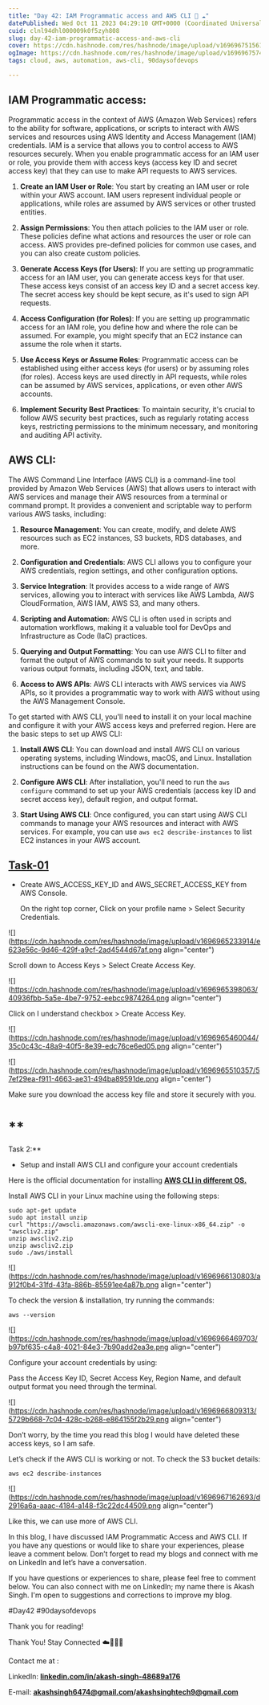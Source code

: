 ```yaml
---
title: "Day 42: IAM Programmatic access and AWS CLI 🚀 ☁"
datePublished: Wed Oct 11 2023 04:29:10 GMT+0000 (Coordinated Universal Time)
cuid: clnl94dhl000009k0f5zyh808
slug: day-42-iam-programmatic-access-and-aws-cli
cover: https://cdn.hashnode.com/res/hashnode/image/upload/v1696967515616/2d5f723c-dac3-47e9-87dc-3ce9ca658691.png
ogImage: https://cdn.hashnode.com/res/hashnode/image/upload/v1696967574367/50742e0f-214b-45a1-9f3b-d539585972b0.png
tags: cloud, aws, automation, aws-cli, 90daysofdevops

---
```


## IAM Programmatic access:

Programmatic access in the context of AWS (Amazon Web Services) refers to the ability for software, applications, or scripts to interact with AWS services and resources using AWS Identity and Access Management (IAM) credentials. IAM is a service that allows you to control access to AWS resources securely. When you enable programmatic access for an IAM user or role, you provide them with access keys (access key ID and secret access key) that they can use to make API requests to AWS services.

1. **Create an IAM User or Role**: You start by creating an IAM user or role within your AWS account. IAM users represent individual people or applications, while roles are assumed by AWS services or other trusted entities.
    
2. **Assign Permissions**: You then attach policies to the IAM user or role. These policies define what actions and resources the user or role can access. AWS provides pre-defined policies for common use cases, and you can also create custom policies.
    
3. **Generate Access Keys (for Users)**: If you are setting up programmatic access for an IAM user, you can generate access keys for that user. These access keys consist of an access key ID and a secret access key. The secret access key should be kept secure, as it's used to sign API requests.
    
4. **Access Configuration (for Roles)**: If you are setting up programmatic access for an IAM role, you define how and where the role can be assumed. For example, you might specify that an EC2 instance can assume the role when it starts.
    
5. **Use Access Keys or Assume Roles**: Programmatic access can be established using either access keys (for users) or by assuming roles (for roles). Access keys are used directly in API requests, while roles can be assumed by AWS services, applications, or even other AWS accounts.
    
6. **Implement Security Best Practices**: To maintain security, it's crucial to follow AWS security best practices, such as regularly rotating access keys, restricting permissions to the minimum necessary, and monitoring and auditing API activity.
    

## AWS CLI:

The AWS Command Line Interface (AWS CLI) is a command-line tool provided by Amazon Web Services (AWS) that allows users to interact with AWS services and manage their AWS resources from a terminal or command prompt. It provides a convenient and scriptable way to perform various AWS tasks, including:

1. **Resource Management**: You can create, modify, and delete AWS resources such as EC2 instances, S3 buckets, RDS databases, and more.
    
2. **Configuration and Credentials**: AWS CLI allows you to configure your AWS credentials, region settings, and other configuration options.
    
3. **Service Integration**: It provides access to a wide range of AWS services, allowing you to interact with services like AWS Lambda, AWS CloudFormation, AWS IAM, AWS S3, and many others.
    
4. **Scripting and Automation**: AWS CLI is often used in scripts and automation workflows, making it a valuable tool for DevOps and Infrastructure as Code (IaC) practices.
    
5. **Querying and Output Formatting**: You can use AWS CLI to filter and format the output of AWS commands to suit your needs. It supports various output formats, including JSON, text, and table.
    
6. **Access to AWS APIs**: AWS CLI interacts with AWS services via AWS APIs, so it provides a programmatic way to work with AWS without using the AWS Management Console.
    

To get started with AWS CLI, you'll need to install it on your local machine and configure it with your AWS access keys and preferred region. Here are the basic steps to set up AWS CLI:

1. **Install AWS CLI**: You can download and install AWS CLI on various operating systems, including Windows, macOS, and Linux. Installation instructions can be found on the AWS documentation.
    
2. **Configure AWS CLI**: After installation, you'll need to run the `aws configure` command to set up your AWS credentials (access key ID and secret access key), default region, and output format.
    
3. **Start Using AWS CLI**: Once configured, you can start using AWS CLI commands to manage your AWS resources and interact with AWS services. For example, you can use `aws ec2 describe-instances` to list EC2 instances in your AWS account.
    

## [Task-01](https://github.com/akashsingh6474/90DaysOfDevOps/blob/master/2023/day42/tasks.md#task-01)

* Create AWS\_ACCESS\_KEY\_ID and AWS\_SECRET\_ACCESS\_KEY from AWS Console.
    
    On the right top corner, Click on your profile name &gt; Select Security Credentials.
    

![](https://cdn.hashnode.com/res/hashnode/image/upload/v1696965233914/e623e56c-9d46-429f-a9cf-2ad4544d67af.png align="center")

Scroll down to Access Keys &gt; Select Create Access Key.

![](https://cdn.hashnode.com/res/hashnode/image/upload/v1696965398063/40936fbb-5a5e-4be7-9752-eebcc9874264.png align="center")

Click on I understand checkbox &gt; Create Access Key.

![](https://cdn.hashnode.com/res/hashnode/image/upload/v1696965460044/35c0c43c-48a9-40f5-8e39-edc76ce6ed05.png align="center")

![](https://cdn.hashnode.com/res/hashnode/image/upload/v1696965510357/57ef29ea-f911-4663-ae31-494ba89591de.png align="center")

Make sure you download the access key file and store it securely with you.

# \*\*

Task 2:\*\*

* Setup and install AWS CLI and configure your account credentials
    

Here is the official documentation for installing [**AWS CLI in different OS.**](https://docs.aws.amazon.com/cli/latest/userguide/getting-started-install.html)

Install AWS CLI in your Linux machine using the following steps:

```plaintext
sudo apt-get update
sudo apt install unzip
curl "https://awscli.amazonaws.com/awscli-exe-linux-x86_64.zip" -o "awscliv2.zip"
unzip awscliv2.zip
unzip awscliv2.zip
sudo ./aws/install
```

![](https://cdn.hashnode.com/res/hashnode/image/upload/v1696966130803/a912f0b4-31fd-43fa-886b-85591ee4a87b.png align="center")

To check the version & installation, try running the commands:

```plaintext
aws --version
```

![](https://cdn.hashnode.com/res/hashnode/image/upload/v1696966469703/b97bf635-c4a8-4021-84e3-7b90add2ea3e.png align="center")

Configure your account credentials by using:

Pass the Access Key ID, Secret Access Key, Region Name, and default output format you need through the terminal.

![](https://cdn.hashnode.com/res/hashnode/image/upload/v1696966809313/5729b668-7c04-428c-b268-e864155f2b29.png align="center")

Don’t worry, by the time you read this blog I would have deleted these access keys, so I am safe.

Let’s check if the AWS CLI is working or not. To check the S3 bucket details:

```plaintext
aws ec2 describe-instances
```

![](https://cdn.hashnode.com/res/hashnode/image/upload/v1696967162693/d2916a6a-aaac-4184-a148-f3c22dc44509.png align="center")

Like this, we can use more of AWS CLI.

In this blog, I have discussed IAM Programmatic Access and AWS CLI. If you have any questions or would like to share your experiences, please leave a comment below. Don’t forget to read my blogs and connect with me on LinkedIn and let’s have a conversation.

If you have questions or experiences to share, please feel free to comment below. You can also connect with me on LinkedIn; my name there is Akash Singh. I'm open to suggestions and corrections to improve my blog.

#Day42 #90daysofdevops

Thank you for reading!

Thank You! Stay Connected ☁️👩‍💻🌈

Contact me at :

LinkedIn: [**linkedin.com/in/akash-singh-48689a176**](http://linkedin.com/in/akash-singh-48689a176)

E-mail: [**akashsingh6474@gmail.com**](mailto:akashsingh6474@gmail.com)**/**[**akashsinghtech9@gmail.com**](mailto:akashsinghtech9@gmail.com)